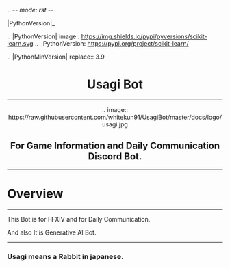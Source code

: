 .. -*- mode: rst -*-

|PythonVersion|_

.. |PythonVersion| image:: https://img.shields.io/pypi/pyversions/scikit-learn.svg
.. _PythonVersion: https://pypi.org/project/scikit-learn/

.. |PythonMinVersion| replace:: 3.9




# <center> Usagi Bot </center>


------------


<center> .. image:: https://raw.githubusercontent.com/whitekun91/UsagiBot/master/docs/logo/usagi.jpg </center>

## <center> For Game Information and Daily Communication Discord Bot. </center>


------------

# Overview

------------


This Bot is for FFXIV and for Daily Communication.

And also It is Generative AI Bot.



------------


### Usagi means a Rabbit in japanese.


